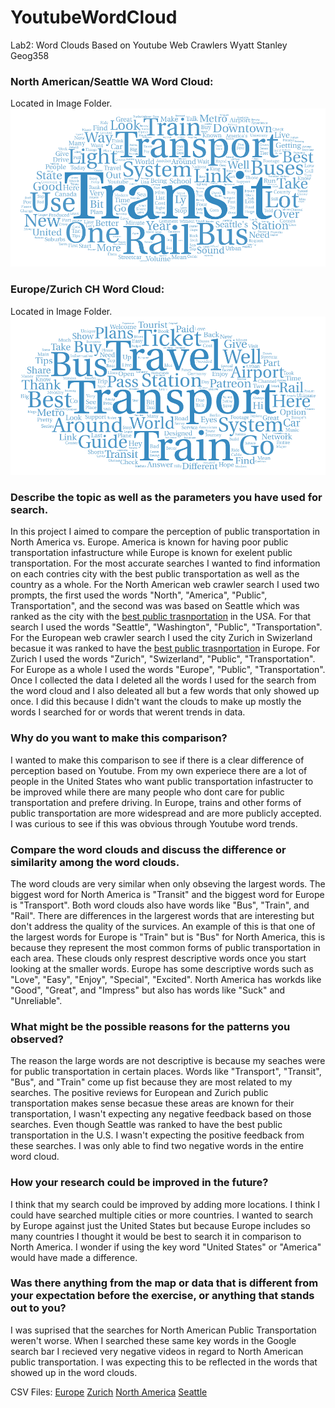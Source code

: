 <!DOCTYPE html>
<html lang="en">

# YoutubeWordCloud
Lab2: Word Clouds Based on Youtube Web Crawlers
Wyatt Stanley
Geog358

<h3>
    North American/Seattle WA Word Cloud:
</h3>
Located in Image Folder.

<img src="img/NorthAmerica.png">

<h3>
    Europe/Zurich CH Word Cloud:
</h3>
Located in Image Folder.

<img src="img/Europe.png">


<h3>
    Describe the topic as well as the parameters you have used for search.
</h3>

In this project I aimed to compare the perception of public transportation in North America vs. Europe. America is known for having poor public transportation infastructure while Europe is known for exelent public transportation. For the most accurate searches I wanted to find information on each contries city with the best public transportation as well as the country as a whole. For the North American web crawler search I used two prompts, the first used the words "North", "America", "Public", Transportation", and the second was was based on Seattle which was ranked as the city with the <a href="https://www.remix.com/blog/10-cities-with-the-best-public-transportation">best public trasnportation</a> in the USA. For that search I used the words "Seattle", "Washington", "Public", "Transportation". For the European web crawler search I used the city Zurich in Swizerland becasue it was ranked to have the <a href="https://www.traveloffpath.com/top-5-european-cities-that-are-easiest-to-get-around-and-have-the-best-public-transportation/">best public trasnportation</a> in Europe. For Zurich I used the words "Zurich", "Swizerland", "Public", "Transportation". For Europe as a whole I used the words "Europe", "Public", "Transportation". Once I collected the data I deleted all the words I used for the search from the word cloud and I also deleated all but a few words that only showed up once. I did this because I didn't want the clouds to make up mostly the words I searched for or words that werent trends in data. 

<h3>
    Why do you want to make this comparison?
</h3>

I wanted to make this comparison to see if there is a clear difference of perception based on Youtube. From my own experiece there are a lot of people in the United States who want public transportation infastructer to be improved while there are many people who dont care for public transportation and prefere driving. In Europe, trains and other forms of public transportation are more widespread and are more publicly accepted. I was curious to see if this was obvious through Youtube word trends.

<h3>
    Compare the word clouds and discuss the difference or similarity among the word clouds.
</h3>

The word clouds are very similar when only obseving the largest words. The biggest word for North America is "Transit" and the biggest word for Europe is "Transport". Both word clouds also have words like "Bus", "Train", and "Rail". There are differences in the largerest words that are interesting but don't address the quality of the survices. An example of this is that one of the largest words for Europe is "Train" but is "Bus" for North America, this is because they represent the most common forms of public transportation in each area. These clouds only resprest descriptive words once you start looking at the smaller words. Europe has some descriptive words such as "Love", "Easy", "Enjoy", "Special", "Excited". North America has workds like "Good", "Great", and "Impress" but also has words like "Suck" and "Unreliable". 

<h3>
    What might be the possible reasons for the patterns you observed?
</h3>

The reason the large words are not descriptive is because my seaches were for public transportation in certain places. Words like "Transport", "Transit", "Bus", and "Train" come up fist because they are most related to my searches. The positive reviews for European and Zurich public transportation makes sense becasue these areas are known for their transportation, I wasn't expecting any negative feedback based on those searches. Even though Seattle was ranked to have the best public transportation in the U.S. I wasn't expecting the positive feedback from these searches. I was only able to find two negative words in the entire word cloud.

<h3>
    How your research could be improved in the future?
</h3>

I think that my search could be improved by adding more locations. I think I could have searched multiple cities or more countries. I wanted to search by Europe against just the United States but because Europe includes so many countries I thought it would be best to search it in comparison to North America. I wonder if using the key word "United States" or "America" would have made a difference.

<h3>
    Was there anything from the map or data that is different from your expectation before the exercise, or anything that stands out to you?
</h3>

I was suprised that the searches for North American Public Transportation weren't worse. When I searched these same key words in the Google search bar I recieved very negative videos in regard to North American public transportation. I was expecting this to be reflected in the words that showed up in the word clouds.

CSV Files:
<a href="assets/europe.csv">Europe</a>
<a href="assets/zurich.csv">Zurich</a>
<a href="assets/northamerica.csv">North America</a>
<a href="assets/Seattle.csv">Seattle</a>

